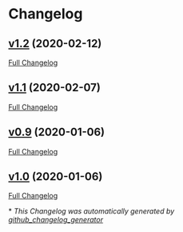 # Changelog

## [v1.2](https://github.com/brsynth/doebase/tree/v1.2) (2020-02-12)

[Full Changelog](https://github.com/brsynth/doebase/compare/v1.1...v1.2)

## [v1.1](https://github.com/brsynth/doebase/tree/v1.1) (2020-02-07)

[Full Changelog](https://github.com/brsynth/doebase/compare/v0.9...v1.1)

## [v0.9](https://github.com/brsynth/doebase/tree/v0.9) (2020-01-06)

[Full Changelog](https://github.com/brsynth/doebase/compare/v1.0...v0.9)

## [v1.0](https://github.com/brsynth/doebase/tree/v1.0) (2020-01-06)

[Full Changelog](https://github.com/brsynth/doebase/compare/085f5fe21bd1189280b414939c0348accb93eaf9...v1.0)



\* *This Changelog was automatically generated by [github_changelog_generator](https://github.com/github-changelog-generator/github-changelog-generator)*
